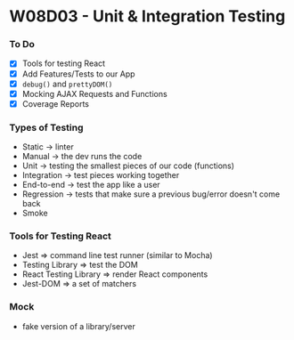 # W08D03 - Unit & Integration Testing

### To Do
- [x] Tools for testing React
- [x] Add Features/Tests to our App
- [x] `debug()` and `prettyDOM()`
- [x] Mocking AJAX Requests and Functions
- [x] Coverage Reports

### Types of Testing
* Static -> linter
* Manual -> the dev runs the code
* Unit -> testing the smallest pieces of our code (functions)
* Integration -> test pieces working together
* End-to-end -> test the app like a user
* Regression -> tests that make sure a previous bug/error doesn't come back
* Smoke 

### Tools for Testing React
* Jest => command line test runner (similar to Mocha)
* Testing Library => test the DOM
* React Testing Library => render React components
* Jest-DOM => a set of matchers

### Mock
* fake version of a library/server
































